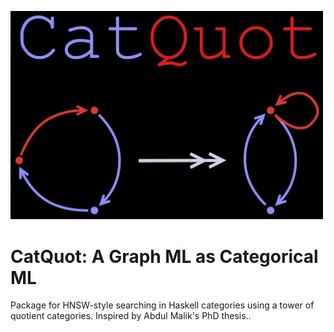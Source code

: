 <p align="left">
  <picture>
    <source srcset="docs/images/catquot_logo_dark.jpg" media="(prefers-color-scheme: dark)">
    <source srcset="docs/images/catquot_logo_light.jpg" media="(prefers-color-scheme: light)">
    <img src="docs/images/catquot_logo_dark.jpg" alt="tonnetzB" width="500">
  </picture>
</p>

# CatQuot: A Graph ML as Categorical ML
Package for HNSW-style searching in Haskell categories using a tower of quotient categories. Inspired by Abdul Malik's PhD thesis..
